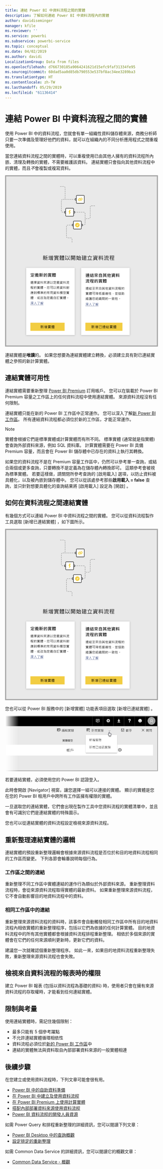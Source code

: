 ```yaml
---
title: 連結 Power BI 中資料流程之間的實體
description: 了解如何連結 Power BI 中資料流程內的實體
author: davidiseminger
manager: kfile
ms.reviewer: ''
ms.service: powerbi
ms.subservice: powerbi-service
ms.topic: conceptual
ms.date: 04/02/2019
ms.author: davidi
LocalizationGroup: Data from files
ms.openlocfilehash: d766730185a9064241621d15efc9faf31334fe95
ms.sourcegitcommit: 60dad5aa0d85db790553e537bf8ac34ee3289ba3
ms.translationtype: HT
ms.contentlocale: zh-TW
ms.lasthandoff: 05/29/2019
ms.locfileid: "61136414"
---
```

# <a name="link-entities-between-dataflows-in-power-bi"></a>連結 Power BI 中資料流程之間的實體

使用 Power BI 中的資料流程，您就會有單一組織性資料儲存體來源，商務分析師只要一次準備及管理好他們的資料，就可以在組織內的不同分析應用程式之間重複使用。 

當您連結資料流程之間的實體時，可以重複使用已由其他人擁有的資料流程所內嵌、清理及轉換的實體，不需要維護該資料。 連結實體只會指向其他資料流程中的實體，而且*不*會複製或複寫資料。

![Power BI 中的連結實體](media/service-dataflows-linked-entities/linked-entities_00.png)

連結實體是**唯讀**的。 如果您想要為連結實體建立轉換，必須建立具有對已連結實體之參照的新計算實體。

## <a name="linked-entity-availability"></a>連結實體可用性

連結實體需要重新整理 [Power BI Premium](service-premium-what-is.md) 訂用帳戶。 您可以在裝載於 Power BI Premium 容量之工作區上的任何資料流程中使用連結實體。 來源資料流程沒有任何限制。

連結實體只能在新的 Power BI 工作區中正常運作。 您可以深入了解[新 Power BI 工作區](service-create-the-new-workspaces.md)。 所有連結資料流程都必須位於新的工作區，才能正常運作。

> [!NOTE]
> 實體會根據它們是標準實體或計算實體而有所不同。 標準實體 (通常就是指實體) 會查詢外部資料來源，例如 SQL 資料庫。 計算實體需要在 Power BI 具備 Premium 容量，而且會在 Power BI 儲存體中已存在的資料上執行其轉換。 
>
>如果您的資料流程不是在 Premium 容量工作區中，仍然可以參考單一查詢，或結合兩個或更多查詢，只要轉換不是定義為在儲存體內轉換即可。 這類參考會被視為標準實體。 若要這樣做，請關閉所參考查詢的 [啟用載入]  選項，以防止資料被具體化，以及被內嵌到儲存體中。 您可以從該處參考那些**啟用載入 = false** 查詢，並只針對想要具體化的查詢結果將 [啟用載入]  設定為 [開啟]  。


## <a name="how-to-link-entities-between-dataflows"></a>如何在資料流程之間連結實體

有幾個方式可以連結 Power BI 中資料流程之間的實體。 您可以從資料流程製作工具選取 [新增已連結實體]  ，如下圖所示。 

![Power BI 中的連結實體](media/service-dataflows-linked-entities/linked-entities_00.png)

您也可以從 Power BI 服務中的 [新增實體]  功能表項目選取 [新增已連結實體]  。

![Power BI 中的連結實體](media/service-dataflows-linked-entities/linked-entities_01.png)

若要連結實體，必須使用您的 Power BI 認證登入。

此時會開啟 [Navigator]  視窗，讓您選擇一組可以連接的實體。 顯示的實體是您在您的 Power BI 租用戶中跨所有工作區擁有權限的實體。 

一旦選取您的連結實體，它們會出現在製作工具中您資料流程的實體清單中，並且會有可識別它們是連結實體的特殊圖示。

您也可以從連結實體的資料流程設定檢視來源資料流程。

## <a name="refresh-logic-of-linked-entities"></a>重新整理連結實體的邏輯
連結實體的預設重新整理邏輯會根據來源資料流程是否位於和目的地資料流程相同的工作區而變更。 下列各節會輪番說明每個行為。

### <a name="links-between-workspaces"></a>工作區之間的連結

重新整理不同工作區中實體連結的運作行為類似於外部資料來源。 重新整理資料流程時，會從來源資料流程取得實體的最新資料。 如果重新整理來源資料流程，它不會自動影響目的地資料流程中的資料。

### <a name="links-in-the-same-workspace"></a>相同工作區中的連結

重新整理來源資料流程的資料時，該事件會自動觸發相同工作區中所有目的地資料流程內相依實體的重新整理程序，包括以它們為依據的任何計算實體。 目的地資料流程中的所有其他實體都會根據資料流程排程重新整理。 相依於多個來源的實體會在它們的任何來源順利更新時，更新它們的資料。

建議您一次就確認個重新整理程序。 如此一來，如果目的地資料流程重新整理失敗，重新整理來源資料流程也會失敗。

## <a name="permissions-when-viewing-reports-from-dataflows"></a>檢視來自資料流程的報表時的權限

建立 Power BI 報表 (包括以資料流程為基礎的資料) 時，使用者只會在擁有來源資料流程的存取權時，才能看到任何連結實體。

## <a name="limitations-and-considerations"></a>限制與考量

使用連結實體時，需記住幾個限制：

* 最多只能有 5 個參考躍點
* 不允許連結實體循環相依性
* 資料流程必須位於[新的 Power BI 工作區](service-create-the-new-workspaces.md)中
* 連結的實體無法與資料取自內部部署資料來源的一般實體相連


## <a name="next-steps"></a>後續步驟

在您建立或使用資料流程時，下列文章可能會很有用。 

* [Power BI 中的自助資料準備](service-dataflows-overview.md)
* [在 Power BI 中建立及使用資料流程](service-dataflows-create-use.md)
* [在 Power BI Premium 上使用計算實體](service-dataflows-computed-entities-premium.md)
* [搭配內部部署資料來源使用資料流程](service-dataflows-on-premises-gateways.md)
* [Power BI 資料流程的開發人員資源](service-dataflows-developer-resources.md)

如需 Power Query 和排程重新整理的詳細資訊，您可以閱讀下列文章：
* [Power BI Desktop 中的查詢概觀](desktop-query-overview.md)
* [設定排定的重新整理](refresh-scheduled-refresh.md)

如需 Common Data Service 的詳細資訊，您可以閱讀它的概觀文章：
* [Common Data Service - 概觀](https://docs.microsoft.com/powerapps/common-data-model/overview)

